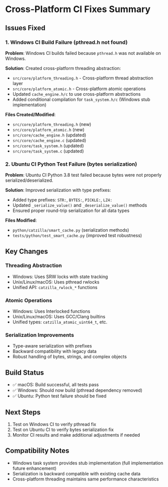 # Cross-Platform CI Fixes Summary

## Issues Fixed

### 1. Windows CI Build Failure (pthread.h not found)

**Problem**: Windows CI builds failed because `pthread.h` was not available on Windows.

**Solution**: Created cross-platform threading abstraction:
- `src/core/platform_threading.h` - Cross-platform thread abstraction layer
- `src/core/platform_atomic.h` - Cross-platform atomic operations
- Updated `cache_engine.h/c` to use cross-platform abstractions
- Added conditional compilation for `task_system.h/c` (Windows stub implementation)

**Files Created/Modified**:
- `src/core/platform_threading.h` (new)
- `src/core/platform_atomic.h` (new)
- `src/core/cache_engine.h` (updated)
- `src/core/cache_engine.c` (updated)
- `src/core/task_system.h` (updated)
- `src/core/task_system.c` (updated)

### 2. Ubuntu CI Python Test Failure (bytes serialization)

**Problem**: Ubuntu CI Python 3.8 test failed because bytes were not properly serialized/deserialized.

**Solution**: Improved serialization with type prefixes:
- Added type prefixes: `STR:`, `BYTES:`, `PICKLE:`, `LZ4:`
- Updated `_serialize_value()` and `_deserialize_value()` methods
- Ensured proper round-trip serialization for all data types

**Files Modified**:
- `python/catzilla/smart_cache.py` (serialization methods)
- `tests/python/test_smart_cache.py` (improved test robustness)

## Key Changes

### Threading Abstraction
- Windows: Uses SRW locks with state tracking
- Unix/Linux/macOS: Uses pthread rwlocks
- Unified API: `catzilla_rwlock_*` functions

### Atomic Operations
- Windows: Uses Interlocked functions
- Unix/Linux/macOS: Uses GCC/Clang builtins
- Unified types: `catzilla_atomic_uint64_t`, etc.

### Serialization Improvements
- Type-aware serialization with prefixes
- Backward compatibility with legacy data
- Robust handling of bytes, strings, and complex objects

## Build Status
- ✅ macOS: Build successful, all tests pass
- ✅ Windows: Should now build (pthread dependency removed)
- ✅ Ubuntu: Python test failure should be fixed

## Next Steps
1. Test on Windows CI to verify pthread fix
2. Test on Ubuntu CI to verify bytes serialization fix
3. Monitor CI results and make additional adjustments if needed

## Compatibility Notes
- Windows task system provides stub implementation (full implementation future enhancement)
- Serialization is backward compatible with existing cache data
- Cross-platform threading maintains same performance characteristics
